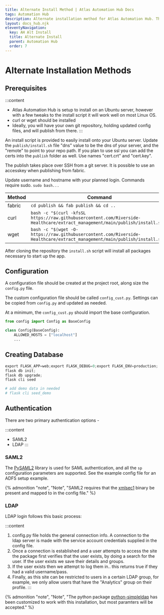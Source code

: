 ```yaml
---
title: Alternate Install Method | Atlas Automation Hub Docs
tags: Automation Hub
description: Alternate installation method for Atlas Automation Hub. The app can also be installed manually using curl and a python script.
layout: docs_hub.njk
eleventyNavigation:
  key: AH Alt Install
  title: Alternate Install
  parent: Automation Hub
  order: 7
---
```


# Alternate Installation Methods

## Prerequisites

:::content
- Atlas Automation Hub is setup to install on an Ubuntu server, however with a few tweaks to the install script it will work well on most Linux OS.
- curl or wget should be installed
- Ideally, you will have your own git repository, holding updated config files, and will publish from there.
:::

An install script is provided to easily install onto your Ubuntu server. Update the ``publish/install.sh`` file "dns" value to be the dns of your server, and the "remote" to point to your repo path. If you plan to use ssl you can add the certs into the ``publish`` folder as well. Use names "cert.crt" and "cert.key".

The publish takes place over SSH from a git server. It is possible to use an accesskey when publishing from fabric.

Update username and hostname with your planned login. Commands require sudo. ``sudo bash...``

| Method | Command                                                                                                                       |
|--------|-------------------------------------------------------------------------------------------------------------------------------|
| fabric | ``cd publish && fab publish && cd ..``                                                                                        |
| curl   | ``bash -c "$(curl -kfsSL https://raw.githubusercontent.com/Riverside-Healthcare/extract_management/main/publish/install.sh)"``|
| wget   | ``bash -c "$(wget -O- https://raw.githubusercontent.com/Riverside-Healthcare/extract_management/main/publish/install.sh)"``   |


After cloning the repository the ``install.sh`` script will install all packages necessary to start up the app.


## Configuration

A configuration file should be created at the project root, along size the ``config.py`` file.

The custom configuration file should be called ``config_cust.py``. Settings can be copied from ``config.py`` and updated as needed.

At a minimum, the ``config_cust.py`` should import the base configuration.

```py
from config import Config as BaseConfig

class Config(BaseConfig):
    ALLOWED_HOSTS = ["localhost"]
    ...
```


## Creating Database

```python
export FLASK_APP=web;export FLASK_DEBUG=0;export FLASK_ENV=production;
flask db init;
flask db upgrade;
flask cli seed

# add demo data in needed
# flask cli seed_demo
```

## Authentication


There are two primary authentication options -

:::content
- SAML2
- LDAP
:::

### SAML2

The [PySAML2](https://pysaml2.readthedocs.io) library is used for SAML authentication, and all the ``sp`` configuration parameters are supported. See the example config file for an ADFS setup example.

{% admonition
   "note",
   "Note",
   "SAML2 requires that the [xmlsec1](https://pysaml2.readthedocs.io/en/latest/install.html#install-pysaml2) binary be present and mapped to in the config file."
%}

### LDAP

LDAP login follows this basic process:

:::content
1. config.py file holds the general connection info. A connection to the ldap server is made with the service account credentials supplied in the config file.
2. Once a connection is established and a user attempts to access the site the package first verifies that the user exists, by doing a search for the user. If the user exists we save their details and groups.
3. If the user exists then we attempt to log them in.. this returns true if they had a valid username/pass.
4. Finally, as this site can be restricted to users in a certain LDAP group, for example, we only allow users that have the "Analytics" group on their profile.
:::


{% admonition
   "note",
   "Note", 
   "The python package [python-simpleldap](https://github.com/gdub/python-simpleldap) has been customized to work with this installation, but most paramters will be accepted."
%}
